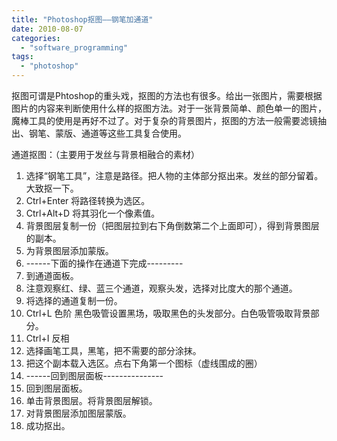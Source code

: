 ```yaml
---
title: "Photoshop抠图——钢笔加通道"
date: 2010-08-07
categories: 
  - "software_programming"
tags: 
  - "photoshop"
---
```


抠图可谓是Phtoshop的重头戏，抠图的方法也有很多。给出一张图片，需要根据图片的内容来判断使用什么样的抠图方法。对于一张背景简单、颜色单一的图片，魔棒工具的使用是再好不过了。对于复杂的背景图片，抠图的方法一般需要滤镜抽出、钢笔、蒙版、通道等这些工具复合使用。

通道抠图：（主要用于发丝与背景相融合的素材）

1. 选择“钢笔工具”，注意是路径。把人物的主体部分抠出来。发丝的部分留着。大致抠一下。
2. Ctrl+Enter 将路径转换为选区。
3. Ctrl+Alt+D 将其羽化一个像素值。
4. 背景图层复制一份（把图层拉到右下角倒数第二个上面即可），得到背景图层的副本。
5. 为背景图层添加蒙版。
6. \------下面的操作在通道下完成---------
7. 到通道面板。
8. 注意观察红、绿、蓝三个通道，观察头发，选择对比度大的那个通道。
9. 将选择的通道复制一份。
10. Ctrl+L 色阶 黑色吸管设置黑场，吸取黑色的头发部分。白色吸管吸取背景部分。
11. Ctrl+I 反相
12. 选择画笔工具，黑笔，把不需要的部分涂抹。
13. 把这个副本载入选区。点右下角第一个图标（虚线围成的圈）
14. \------回到图层面板---------------
15. 回到图层面板。
16. 单击背景图层。将背景图层解锁。
17. 对背景图层添加图层蒙版。
18. 成功抠出。
